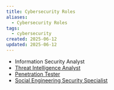 ```yaml
---
title: Cybersecurity Roles
aliases:
  - Cybersecurity Roles
tags:
  - cybersecurity
created: 2025-06-12
updated: 2025-06-12
---
```


- Information Security Analyst
- [Threat Intelligence Analyst](notes/threat-intelligence-analyst.md)
- [Penetration Tester](notes/penetration-testing.md)
- [Social Engineering Security Specialist](notes/social-engineering-security-specialist.md)